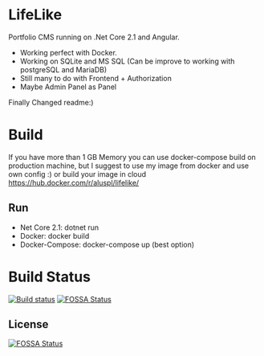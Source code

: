 # LifeLike 

Portfolio CMS running on .Net Core 2.1   and Angular. 
- Working perfect with Docker.
- Working on SQLite and MS SQL (Can be improve to working with postgreSQL and MariaDB)
- Still many to do with Frontend  +  Authorization
- Maybe  Admin Panel as Panel

Finally Changed readme:) 

# Build
If you have more than 1 GB Memory you can use docker-compose build on production machine, but I suggest to use  my image from docker and use own config :) or build your image in cloud
https://hub.docker.com/r/aluspl/lifelike/

## Run

-   Net Core 2.1: dotnet run
-   Docker: docker build
-   Docker-Compose: docker-compose up (best option)

# Build Status

[![Build status](https://ci.appveyor.com/api/projects/status/sodo2b5y68naru2m/branch/master?svg=true)](https://ci.appveyor.com/project/aluspl/lifelike/branch/master)
[![FOSSA Status](https://app.fossa.io/api/projects/git%2Bgithub.com%2Faluspl%2FLifeLike.svg?type=shield)](https://app.fossa.io/projects/git%2Bgithub.com%2Faluspl%2FLifeLike?ref=badge_shield)


## License
[![FOSSA Status](https://app.fossa.io/api/projects/git%2Bgithub.com%2Faluspl%2FLifeLike.svg?type=large)](https://app.fossa.io/projects/git%2Bgithub.com%2Faluspl%2FLifeLike?ref=badge_large)